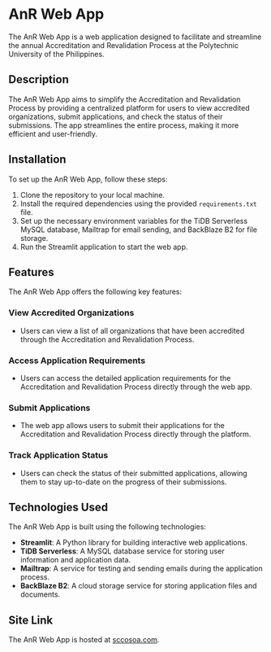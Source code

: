 # AnR Web App

The AnR Web App is a web application designed to facilitate and streamline the annual Accreditation and Revalidation Process at the Polytechnic University of the Philippines.

## Description
The AnR Web App aims to simplify the Accreditation and Revalidation Process by providing a centralized platform for users to view accredited organizations, submit applications, and check the status of their submissions. The app streamlines the entire process, making it more efficient and user-friendly.

## Installation
To set up the AnR Web App, follow these steps:

1. Clone the repository to your local machine.
2. Install the required dependencies using the provided `requirements.txt` file.
3. Set up the necessary environment variables for the TiDB Serverless MySQL database, Mailtrap for email sending, and BackBlaze B2 for file storage.
4. Run the Streamlit application to start the web app.

## Features

The AnR Web App offers the following key features:

### View Accredited Organizations
- Users can view a list of all organizations that have been accredited through the Accreditation and Revalidation Process.

### Access Application Requirements
- Users can access the detailed application requirements for the Accreditation and Revalidation Process directly through the web app.

### Submit Applications
- The web app allows users to submit their applications for the Accreditation and Revalidation Process directly through the platform.

### Track Application Status
- Users can check the status of their submitted applications, allowing them to stay up-to-date on the progress of their submissions.

## Technologies Used
The AnR Web App is built using the following technologies:

- **Streamlit**: A Python library for building interactive web applications.
- **TiDB Serverless**: A MySQL database service for storing user information and application data.
- **Mailtrap**: A service for testing and sending emails during the application process.
- **BackBlaze B2**: A cloud storage service for storing application files and documents.

## Site Link
The AnR Web App is hosted at [sccosoa.com](https://sccosoa.com).